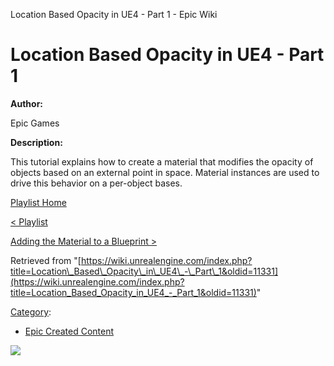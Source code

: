 Location Based Opacity in UE4 - Part 1 - Epic Wiki                    

Location Based Opacity in UE4 - Part 1
======================================

  

**Author:**

Epic Games

**Description:**

This tutorial explains how to create a material that modifies the opacity of objects based on an external point in space. Material instances are used to drive this behavior on a per-object bases.

  

[Playlist Home](/Category:Epic_Video_Playlists "Category:Epic Video Playlists")

[< Playlist](/Location_Based_Opacity_in_UE4_Playlist "Location Based Opacity in UE4 Playlist")

[Adding the Material to a Blueprint >](/Location_Based_Opacity_in_UE4_-_Part_2 "Location Based Opacity in UE4 - Part 2")

Retrieved from "[https://wiki.unrealengine.com/index.php?title=Location\_Based\_Opacity\_in\_UE4\_-\_Part\_1&oldid=11331](https://wiki.unrealengine.com/index.php?title=Location_Based_Opacity_in_UE4_-_Part_1&oldid=11331)"

[Category](/Special:Categories "Special:Categories"):

*   [Epic Created Content](/Category:Epic_Created_Content "Category:Epic Created Content")

  ![](https://tracking.unrealengine.com/track.png)